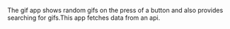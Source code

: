 The gif app shows random gifs on the press of a button and also provides searching for gifs.This app fetches data from an api.
